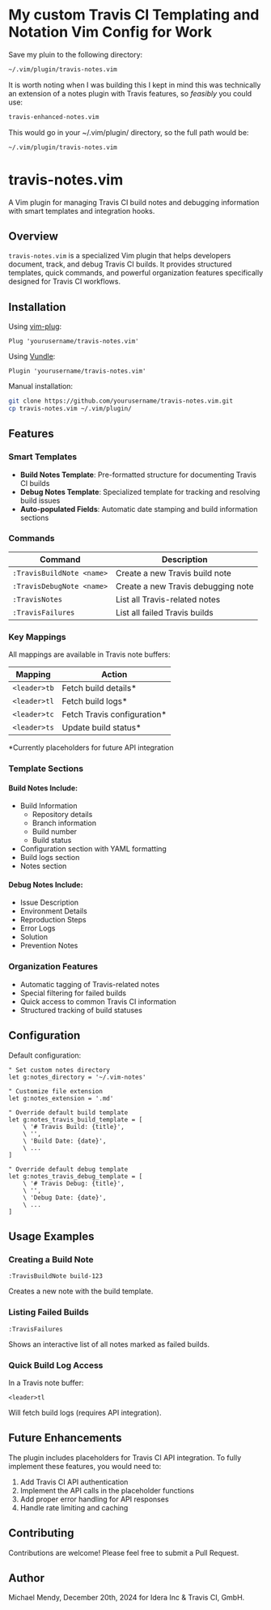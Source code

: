 # My custom Travis CI Templating and Notation Vim Config for Work

Save my pluin to the following directory:

```bash
~/.vim/plugin/travis-notes.vim
```
It is worth noting when I was building this I kept in mind this was technically an extension of a notes plugin with Travis features, so _feasibly_ you could use:

```bash
travis-enhanced-notes.vim
```

This would go in your ~/.vim/plugin/ directory, so the full path would be:
```bash
~/.vim/plugin/travis-notes.vim
```

# travis-notes.vim

A Vim plugin for managing Travis CI build notes and debugging information with smart templates and integration hooks.

## Overview

`travis-notes.vim` is a specialized Vim plugin that helps developers document, track, and debug Travis CI builds. It provides structured templates, quick commands, and powerful organization features specifically designed for Travis CI workflows.

## Installation

Using [vim-plug](https://github.com/junegunn/vim-plug):
```vim
Plug 'yourusername/travis-notes.vim'
```

Using [Vundle](https://github.com/VundleVim/Vundle.vim):
```vim
Plugin 'yourusername/travis-notes.vim'
```

Manual installation:
```bash
git clone https://github.com/yourusername/travis-notes.vim.git
cp travis-notes.vim ~/.vim/plugin/
```

## Features

### Smart Templates
- **Build Notes Template**: Pre-formatted structure for documenting Travis CI builds
- **Debug Notes Template**: Specialized template for tracking and resolving build issues
- **Auto-populated Fields**: Automatic date stamping and build information sections

### Commands
| Command | Description |
|---------|-------------|
| `:TravisBuildNote <name>` | Create a new Travis build note |
| `:TravisDebugNote <name>` | Create a new Travis debugging note |
| `:TravisNotes` | List all Travis-related notes |
| `:TravisFailures` | List all failed Travis builds |

### Key Mappings
All mappings are available in Travis note buffers:

| Mapping | Action |
|---------|--------|
| `<leader>tb` | Fetch build details* |
| `<leader>tl` | Fetch build logs* |
| `<leader>tc` | Fetch Travis configuration* |
| `<leader>ts` | Update build status* |

*Currently placeholders for future API integration

### Template Sections

#### Build Notes Include:
- Build Information
  - Repository details
  - Branch information
  - Build number
  - Build status
- Configuration section with YAML formatting
- Build logs section
- Notes section

#### Debug Notes Include:
- Issue Description
- Environment Details
- Reproduction Steps
- Error Logs
- Solution
- Prevention Notes

### Organization Features
- Automatic tagging of Travis-related notes
- Special filtering for failed builds
- Quick access to common Travis CI information
- Structured tracking of build statuses

## Configuration

Default configuration:
```vim
" Set custom notes directory
let g:notes_directory = '~/.vim-notes'

" Customize file extension
let g:notes_extension = '.md'

" Override default build template
let g:notes_travis_build_template = [
    \ '# Travis Build: {title}',
    \ '',
    \ 'Build Date: {date}',
    \ ...
]

" Override default debug template
let g:notes_travis_debug_template = [
    \ '# Travis Debug: {title}',
    \ '',
    \ 'Debug Date: {date}',
    \ ...
]
```

## Usage Examples

### Creating a Build Note
```vim
:TravisBuildNote build-123
```

Creates a new note with the build template.

### Listing Failed Builds
```vim
:TravisFailures
```

Shows an interactive list of all notes marked as failed builds.

### Quick Build Log Access
In a Travis note buffer:
```vim
<leader>tl
```

Will fetch build logs (requires API integration).

## Future Enhancements

The plugin includes placeholders for Travis CI API integration. To fully implement these features, you would need to:

1. Add Travis CI API authentication
2. Implement the API calls in the placeholder functions
3. Add proper error handling for API responses
4. Handle rate limiting and caching

## Contributing

Contributions are welcome! Please feel free to submit a Pull Request.

## Author 

Michael Mendy, December 20th, 2024 for Idera Inc & Travis CI, GmbH. 

